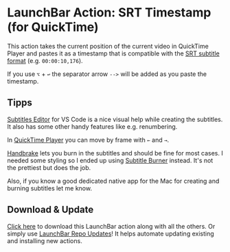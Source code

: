 # LaunchBar Action: SRT Timestamp (for QuickTime)

This action takes the current position of the current video in QuickTime Player and pastes it as a timestamp that is compatible with the [SRT subtitle format](https://docs.fileformat.com/video/srt/) (e.g. `00:00:10,176`). 

If you use `⌥` + `↩`  the separator arrow `-->` will be added as you paste the timestamp. 

## Tipps

[Subtitles Editor](https://marketplace.visualstudio.com/items?itemName=pepri.subtitles-editor) for VS Code is a nice visual help while creating the subtitles. It also has some other handy features like e.g. renumbering. 

In [QuickTime Player](https://support.apple.com/guide/quicktime-player/qtpa4808515d/mac) you can move by frame with `←` and `→`. 

[Handbrake](https://handbrake.fr) lets you burn in the subtitles and should be fine for most cases. I needed some styling so I ended up using [Subtitle Burner](https://apps.apple.com/app/subtitle-burner/id1023093745?mt=12) instead. It's not the prettiest but does the job.

Also, if you know a good dedicated native app for the Mac for creating and burning subtitles let me know. 

## Download & Update

[Click here](https://github.com/Ptujec/LaunchBar/archive/refs/heads/master.zip) to download this LaunchBar action along with all the others. Or simply use [LaunchBar Repo Updates](https://github.com/Ptujec/LaunchBar/tree/master/LB-Repo-Updates#launchbar-repo-updates-action)! It helps automate updating existing and installing new actions.